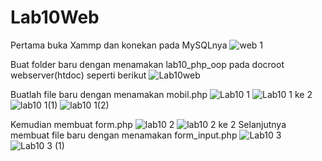 # Lab10Web

Pertama buka Xammp dan konekan pada MySQLnya
![web 1](https://user-images.githubusercontent.com/56400200/121762011-a4ab0300-cb5d-11eb-9de4-1e91bd69cad2.PNG)

Buat folder baru dengan menamakan lab10_php_oop pada docroot webserver(htdoc) seperti berikut
![Lab10web](https://user-images.githubusercontent.com/56400200/121761901-ed15f100-cb5c-11eb-8e1b-f0c73954719e.PNG)

Buatlah file baru dengan menamakan mobil.php
![Lab10  1](https://user-images.githubusercontent.com/56400200/121762158-63672300-cb5e-11eb-9a9e-b635da637325.PNG)
![Lab10  1 ke 2](https://user-images.githubusercontent.com/56400200/121762216-b7720780-cb5e-11eb-8eff-21d5ea28944e.PNG)
![lab10  1(1)](https://user-images.githubusercontent.com/56400200/121762265-0324b100-cb5f-11eb-8107-863614c6554b.PNG)
![lab10  1(2)](https://user-images.githubusercontent.com/56400200/121762321-4c750080-cb5f-11eb-9f4e-c6fc5cd403da.PNG)

Kemudian membuat form.php
![lab10  2](https://user-images.githubusercontent.com/56400200/121762366-a1b11200-cb5f-11eb-9e9d-601a0f2e0961.PNG)
![lab10  2 ke 2](https://user-images.githubusercontent.com/56400200/121762406-d8872800-cb5f-11eb-85b2-faf4017ee183.PNG)
Selanjutnya membuat file baru dengan menamakan form_input.php
![Lab10  3](https://user-images.githubusercontent.com/56400200/121762458-43d0fa00-cb60-11eb-9ca8-6f1786e0b504.PNG)
![Lab10  3 (1)](https://user-images.githubusercontent.com/56400200/121762530-a629fa80-cb60-11eb-8002-03f080351a4d.PNG)









